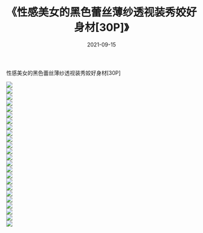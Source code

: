 ﻿---
layout: post
title:  《性感美女的黑色蕾丝薄纱透视装秀姣好身材[30P]》
date:   2021-09-15
img: http://img.660000.xyz/Sharelink/性感/2021/性感美女的黑色蕾丝薄纱透视装秀姣好身材[30P]/000.jpg
categories: [美女, 清纯, 唯美]
---

性感美女的黑色蕾丝薄纱透视装秀姣好身材[30P]

  ![](http://img.660000.xyz/Sharelink/性感/2021/性感美女的黑色蕾丝薄纱透视装秀姣好身材[30P]/001.jpg) <br> ![](http://img.660000.xyz/Sharelink/性感/2021/性感美女的黑色蕾丝薄纱透视装秀姣好身材[30P]/002.jpg) <br> ![](http://img.660000.xyz/Sharelink/性感/2021/性感美女的黑色蕾丝薄纱透视装秀姣好身材[30P]/003.jpg) <br> ![](http://img.660000.xyz/Sharelink/性感/2021/性感美女的黑色蕾丝薄纱透视装秀姣好身材[30P]/004.jpg) <br> ![](http://img.660000.xyz/Sharelink/性感/2021/性感美女的黑色蕾丝薄纱透视装秀姣好身材[30P]/005.jpg) <br> ![](http://img.660000.xyz/Sharelink/性感/2021/性感美女的黑色蕾丝薄纱透视装秀姣好身材[30P]/006.jpg) <br> ![](http://img.660000.xyz/Sharelink/性感/2021/性感美女的黑色蕾丝薄纱透视装秀姣好身材[30P]/007.jpg) <br> ![](http://img.660000.xyz/Sharelink/性感/2021/性感美女的黑色蕾丝薄纱透视装秀姣好身材[30P]/008.jpg) <br> ![](http://img.660000.xyz/Sharelink/性感/2021/性感美女的黑色蕾丝薄纱透视装秀姣好身材[30P]/009.jpg) <br> ![](http://img.660000.xyz/Sharelink/性感/2021/性感美女的黑色蕾丝薄纱透视装秀姣好身材[30P]/010.jpg) <br> ![](http://img.660000.xyz/Sharelink/性感/2021/性感美女的黑色蕾丝薄纱透视装秀姣好身材[30P]/011.jpg) <br> ![](http://img.660000.xyz/Sharelink/性感/2021/性感美女的黑色蕾丝薄纱透视装秀姣好身材[30P]/012.jpg) <br> ![](http://img.660000.xyz/Sharelink/性感/2021/性感美女的黑色蕾丝薄纱透视装秀姣好身材[30P]/013.jpg) <br> ![](http://img.660000.xyz/Sharelink/性感/2021/性感美女的黑色蕾丝薄纱透视装秀姣好身材[30P]/014.jpg) <br> ![](http://img.660000.xyz/Sharelink/性感/2021/性感美女的黑色蕾丝薄纱透视装秀姣好身材[30P]/015.jpg) <br> ![](http://img.660000.xyz/Sharelink/性感/2021/性感美女的黑色蕾丝薄纱透视装秀姣好身材[30P]/016.jpg) <br> ![](http://img.660000.xyz/Sharelink/性感/2021/性感美女的黑色蕾丝薄纱透视装秀姣好身材[30P]/017.jpg) <br> ![](http://img.660000.xyz/Sharelink/性感/2021/性感美女的黑色蕾丝薄纱透视装秀姣好身材[30P]/018.jpg) <br> ![](http://img.660000.xyz/Sharelink/性感/2021/性感美女的黑色蕾丝薄纱透视装秀姣好身材[30P]/019.jpg) <br> ![](http://img.660000.xyz/Sharelink/性感/2021/性感美女的黑色蕾丝薄纱透视装秀姣好身材[30P]/020.jpg) <br> ![](http://img.660000.xyz/Sharelink/性感/2021/性感美女的黑色蕾丝薄纱透视装秀姣好身材[30P]/021.jpg) <br> ![](http://img.660000.xyz/Sharelink/性感/2021/性感美女的黑色蕾丝薄纱透视装秀姣好身材[30P]/022.jpg) <br> ![](http://img.660000.xyz/Sharelink/性感/2021/性感美女的黑色蕾丝薄纱透视装秀姣好身材[30P]/023.jpg) <br> ![](http://img.660000.xyz/Sharelink/性感/2021/性感美女的黑色蕾丝薄纱透视装秀姣好身材[30P]/024.jpg) <br>